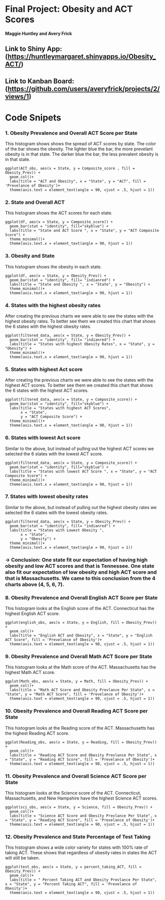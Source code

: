 # Final Project: Obesity and ACT Scores 
#### Maggie Huntley and Avery Frick 
## Link to Shiny App: (https://huntleymargaret.shinyapps.io/Obesity_ACT/)
## Link to Kanban Board: (https://github.com/users/averyfrick/projects/2/views/1)
# Code Snipets 

### 1. Obesity Prevalence and Overall ACT Score per State 
This histogram shows shows the spread of ACT scores by state. The color of the bar shows the obesity. The lighter blue the bar, the more prevelant obesity is in that state. The darker blue the bar, the less prevalent obesity is in that state.

```
ggplot(ACT_obs, aes(x = State, y = Composite_score , fill = Obesity_Prev)) + 
  geom_col()+
  labs(title = "ACT and Obesity", x = "State", y = "ACT", fill = 'Prevelance of Obesity')+
  theme(axis.text = element_text(angle = 90, vjust = .5, hjust = 1))

```
### 2. State and Overall ACT
This histogram shows the ACT scores for each state.

```
ggplot(df, aes(x = State, y = Composite_score)) +
  geom_bar(stat = "identity", fill="skyblue") +
  labs(title = "State and ACT Score ", x = "State", y = "ACT Composite Score") +
  theme_minimal()+ 
  theme(axis.text.x = element_text(angle = 90, hjust = 1))

```
### 3. Obesity and State 
This histogram shows the obesity in each state.

```
ggplot(df, aes(x = State, y = Obesity_Prev)) +
  geom_bar(stat = "identity", fill= "indianred") +
  labs(title = "State and Obesity ", x = "State", y = "Obesity") +
  theme_minimal()+
  theme(axis.text.x = element_text(angle = 90, hjust = 1))

```
### 4. States with the highest obesity rates 
After creating the previous charts we were able to see the states with the highest obesity rates. To better see them we created this chart that shows the 6 states with the highest obesity rates. 

```
ggplot(filtered_data, aes(x = State, y = Obesity_Prev)) +
  geom_bar(stat = "identity", fill= "indianred") +
  labs(title = "States with highest Obesity Rates", x = "State", y = "Obesity") +
  theme_minimal()+
  theme(axis.text.x = element_text(angle = 90, hjust = 1))

```
### 5. States with highest Act score 
After creating the previous charts we were able to see the states with the highest ACT scores. To better see them we created this chart that shows the 6 states with the highest ACT scores. 

```
ggplot(filtered_data, aes(x = State, y = Composite_score)) +
  geom_bar(stat = "identity", fill="skyblue") +
  labs(title = "States with highest ACT Scores",
       x = "State",
       y = "ACT Composite Score") +
  theme_minimal()+ 
  theme(axis.text.x = element_text(angle = 90, hjust = 1))

```
### 6. States with lowest Act score 
Similar to the above, but instead of pulling out the highest ACT scores we selected the 6 states with the lowest ACT score. 

```
ggplot(filtered_data, aes(x = State, y = Composite_score)) +
  geom_bar(stat = "identity", fill="skyblue") +
  labs(title = "States with lowest ACT Score ", x = "State", y = "ACT Composite Score") +
  theme_minimal()+ 
  theme(axis.text.x = element_text(angle = 90, hjust = 1))

```
### 7. States with lowest obesity rates 
Similar to the above, but instead of pulling out the highest obesity rates we selected the 6 states with the lowest obesity rates. 

```
ggplot(filtered_data, aes(x = State, y = Obesity_Prev)) +
  geom_bar(stat = "identity", fill= "indianred") +
  labs(title = "States with Lowest Obesity ",
       x = "State",
       y = "Obesity") +
  theme_minimal()+
  theme(axis.text.x = element_text(angle = 90, hjust = 1))

```
### -> Conclusion: One state fit our expectation of having high obesity and low ACT scores and that is Tennessee. One state also fit our expectation of low obesity and high ACT score and that is Massachusetts. We came to this conclusion from the 4 charts above (4, 5, 6, 7). 

### 8. Obesity Prevalence and Overall English ACT Score per State 
This histogram looks at the English score of the ACT. Connecticut has the highest English ACT score.

```
ggplot(english_obs, aes(x = State, y = English, fill = Obesity_Prev)) + 
  geom_col()+
  labs(title = "English ACT and Obesity", x = "State", y = "English ACT Score", fill = 'Prevelance of Obesity')+
  theme(axis.text = element_text(angle = 90, vjust = .5, hjust = 1))

```
### 9. Obesity Prevalence and Overall Math ACT Score per State 
This histogram looks at the Math score of the ACT. Massachusetts has the highest Math ACT score. 

```
ggplot(Math_obs, aes(x = State, y = Math, fill = Obesity_Prev)) + 
  geom_col()+
  labs(title = "Math ACT Score and Obesity Prevlance Per State", x = "State", y = "Math ACT Score", fill = 'Prevelance of Obesity')+
  theme(axis.text = element_text(angle = 90, vjust = .5, hjust = 1))

```
### 10. Obesity Prevalence and Overall Reading ACT Score per State 
This histogram looks at the Reading score of the ACT. Massachusetts has the highest Reading ACT score. 
```
ggplot(Reading_obs, aes(x = State, y = Reading, fill = Obesity_Prev)) + 
  geom_col()+
  labs(title = "Reading ACT Score and Obesity Prevlance Per State", x = "State", y = "Reading ACT Score", fill = 'Prevelance of Obesity')+
  theme(axis.text = element_text(angle = 90, vjust = .5, hjust = 1))

```
### 11. Obesity Prevalence and Overall Science ACT Score per State 
This histogram looks at the Science score of the ACT. Connecticut, Massachusetts, and New Hampshire have the highest Science ACT scores. 

```
ggplot(sci_obs, aes(x = State, y = Science, fill = Obesity_Prev)) + 
  geom_col()+
  labs(title = "Science ACT Score and Obesity Prevlance Per State", x = "State", y = "Reading ACT Score", fill = 'Prevelance of Obesity')+
  theme(axis.text = element_text(angle = 90, vjust = .5, hjust = 1))

```
### 12. Obesity Prevalence and State Percentage of Test Taking 
This histogram shows a wide color variety for states with 100% rate of taking ACT. These shows that regardless of obesity rates in states the ACT will still be taken. 

```
ggplot(test_obs, aes(x = State, y = percent_taking_ACT, fill = Obesity_Prev)) + 
  geom_col()+
  labs(title = " Percent Taking ACT and Obesity Prevlance Per State", x = "State", y = "Percent Taking ACT", fill = 'Prevelance of Obesity')+
  theme(axis.text = element_text(angle = 90, vjust = .5, hjust = 1))

```
